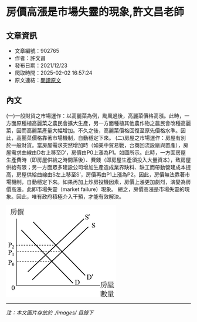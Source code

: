 # 房價高漲是市場失靈的現象,許文昌老師

## 文章資訊
- 文章編號：902765
- 作者：許文昌
- 發布日期：2021/12/23
- 爬取時間：2025-02-02 16:57:24
- 原文連結：[閱讀原文](https://real-estate.get.com.tw/Columns/detail.aspx?no=902765)

## 內文
(一)一般財貨之市場運作：以高麗菜為例，颱風過後，高麗菜價格高漲。此時，一方面原種植高麗菜之農民會擴大生產，另一方面種植其他農作物之農民會改種高麗菜，因而高麗菜產量大幅增加。不久之後，高麗菜價格回復至原先價格水準。因此，高麗菜價格靠著市場機制，自動穩定下來。
(二)房屋之市場運作：房屋有別於一般財貨。當房屋需求突然增加時（如美中貿易戰，台商回流設廠與置產），房屋需求曲線由D右上移至D’，房價由P0上漲為P1。如圖所示。此時，一方面房屋生產費時（即房屋供給之時間落後）、費錢（即房屋生產須投入大量資本），致房屋供給有限；另一方面眾多建設公司增加生產造成業界缺料、缺工而帶動營建成本提高，房屋供給曲線由S左上移至S’，房價再由P1上漲為P2。因此，房價無法靠著市場機制，自動穩定下來。如果再加上炒房投機因素，房價上漲更加劇烈，演變為房價高漲。此即市場失靈（market failure）現象。
總之，房價高漲是市場失靈的現象。因此，唯有政府積極介入干預，才能有效解決。

![圖片](./images/902765_ed7a1822.png)


---
*注：本文圖片存放於 ./images/ 目錄下*
